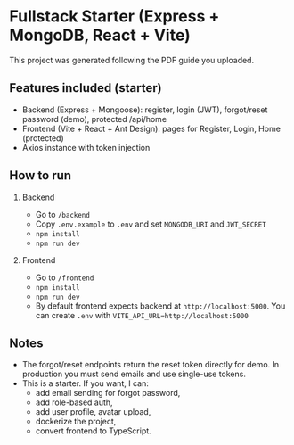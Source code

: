 # Fullstack Starter (Express + MongoDB, React + Vite)

This project was generated following the PDF guide you uploaded.

## Features included (starter)
- Backend (Express + Mongoose): register, login (JWT), forgot/reset password (demo), protected /api/home
- Frontend (Vite + React + Ant Design): pages for Register, Login, Home (protected)
- Axios instance with token injection

## How to run

1. Backend
   - Go to `/backend`
   - Copy `.env.example` to `.env` and set `MONGODB_URI` and `JWT_SECRET`
   - `npm install`
   - `npm run dev`

2. Frontend
   - Go to `/frontend`
   - `npm install`
   - `npm run dev`
   - By default frontend expects backend at `http://localhost:5000`. You can create `.env` with `VITE_API_URL=http://localhost:5000`

## Notes
- The forgot/reset endpoints return the reset token directly for demo. In production you must send emails and use single-use tokens.
- This is a starter. If you want, I can:
  - add email sending for forgot password,
  - add role-based auth,
  - add user profile, avatar upload,
  - dockerize the project,
  - convert frontend to TypeScript.
